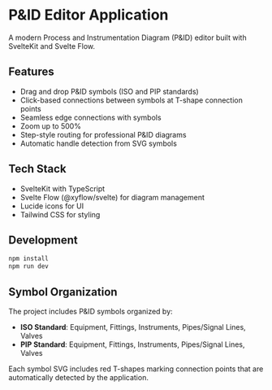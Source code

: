 # P&ID Editor Application

A modern Process and Instrumentation Diagram (P&ID) editor built with SvelteKit and Svelte Flow.

## Features

- Drag and drop P&ID symbols (ISO and PIP standards)
- Click-based connections between symbols at T-shape connection points
- Seamless edge connections with symbols
- Zoom up to 500%
- Step-style routing for professional P&ID diagrams
- Automatic handle detection from SVG symbols

## Tech Stack

- SvelteKit with TypeScript
- Svelte Flow (@xyflow/svelte) for diagram management
- Lucide icons for UI
- Tailwind CSS for styling

## Development

```bash
npm install
npm run dev
```

## Symbol Organization

The project includes P&ID symbols organized by:
- **ISO Standard**: Equipment, Fittings, Instruments, Pipes/Signal Lines, Valves
- **PIP Standard**: Equipment, Fittings, Instruments, Pipes/Signal Lines, Valves

Each symbol SVG includes red T-shapes marking connection points that are automatically detected by the application.
